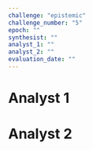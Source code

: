 ```yaml
---
challenge: "epistemic"
challenge_number: "5"
epoch: ""
synthesist: ""
analyst_1: ""
analyst_2: ""
evaluation_date: ""
---
```


# Analyst 1



  # Analyst 2
